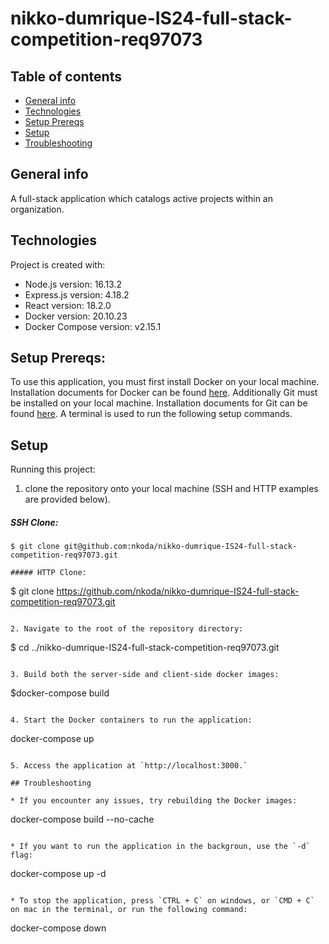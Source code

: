 # nikko-dumrique-IS24-full-stack-competition-req97073

## Table of contents
* [General info](#general-info)
* [Technologies](#technologies)
* [Setup Prereqs](#setup-prereqs)
* [Setup](#setup)
* [Troubleshooting](#troubleshooting)

## General info
A full-stack application which catalogs active projects within an organization.
	
## Technologies
Project is created with:
* Node.js version: 16.13.2
* Express.js version: 4.18.2
* React version: 18.2.0
* Docker version: 20.10.23
* Docker Compose version: v2.15.1

## Setup Prereqs: 
To use this application, you must first install Docker on your local machine. Installation documents for Docker can be found [here](https://docs.docker.com/desktop/).
Additionally Git must be installed on your local machine. Installation documents for Git can be found [here](https://git-scm.com/book/en/v2/Getting-Started-Installing-Git).
A terminal is used to run the following setup commands.

## Setup

Running this project: 

1. clone the repository onto your local machine (SSH and HTTP examples are provided below).

##### SSH Clone:
```
$ git clone git@github.com:nkoda/nikko-dumrique-IS24-full-stack-competition-req97073.git

##### HTTP Clone:
```
$ git clone https://github.com/nkoda/nikko-dumrique-IS24-full-stack-competition-req97073.git
```

2. Navigate to the root of the repository directory:
```
$ cd ../nikko-dumrique-IS24-full-stack-competition-req97073.git
```

3. Build both the server-side and client-side docker images:
```
$docker-compose build
```

4. Start the Docker containers to run the application:
```
docker-compose up
```

5. Access the application at `http://localhost:3000.`

## Troubleshooting

* If you encounter any issues, try rebuilding the Docker images:
```
docker-compose build --no-cache
```

* If you want to run the application in the backgroun, use the `-d` flag:
```
docker-compose up -d
```

* To stop the application, press `CTRL + C` on windows, or `CMD + C` on mac in the terminal, or run the following command:
```
docker-compose down
```
